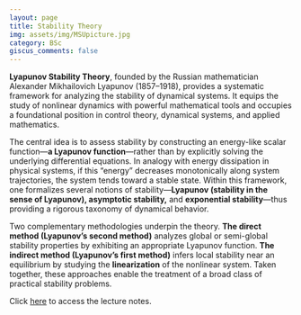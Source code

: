 ```yaml
---
layout: page
title: Stability Theory
img: assets/img/MSUpicture.jpg
category: BSc
giscus_comments: false
---
```


**Lyapunov Stability Theory**, founded by the Russian mathematician Alexander Mikhailovich Lyapunov (1857–1918), provides a systematic framework for analyzing the stability of dynamical systems. It equips the study of nonlinear dynamics with powerful mathematical tools and occupies a foundational position in control theory, dynamical systems, and applied mathematics.

The central idea is to assess stability by constructing an energy-like scalar function—**a Lyapunov function**—rather than by explicitly solving the underlying differential equations. In analogy with energy dissipation in physical systems, if this “energy” decreases monotonically along system trajectories, the system tends toward a stable state. Within this framework, one formalizes several notions of stability—**Lyapunov (stability in the sense of Lyapunov), asymptotic stability,** and **exponential stability**—thus providing a rigorous taxonomy of dynamical behavior.

Two complementary methodologies underpin the theory. **The direct method (Lyapunov’s second method)** analyzes global or semi-global stability properties by exhibiting an appropriate Lyapunov function. **The indirect method (Lyapunov’s first method)** infers local stability near an equilibrium by studying the **linearization** of the nonlinear system. Taken together, these approaches enable the treatment of a broad class of practical stability problems.


Click [here](https://galobelwang.github.io/file/StabilityTheory.pdf) to access the lecture notes.
